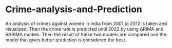 # Crime-analysis-and-Prediction
An analysis of crimes against women in India from 2001 to 2012 is taken and visualized. Then the crime rate is predicted until 2022 by using ARIMA and
SARIMA models. Then the result of these two models are compared and the model that gives better prediction is considered the best.
